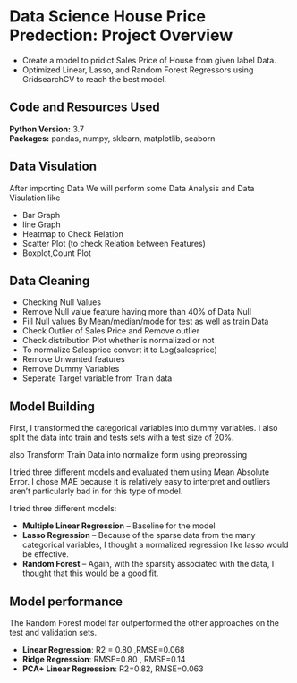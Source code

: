 # Data Science House Price Predection: Project Overview 
* Create a model to pridict Sales Price of House from given label Data.
* Optimized Linear, Lasso, and Random Forest Regressors using GridsearchCV to reach the best model. 

## Code and Resources Used 
**Python Version:** 3.7  
**Packages:** pandas, numpy, sklearn, matplotlib, seaborn
## Data Visulation
After importing Data We will perform some Data Analysis and Data Visulation
like
* Bar Graph
* line Graph
* Heatmap to Check Relation 
* Scatter Plot (to check Relation between Features)
* Boxplot,Count Plot

## Data Cleaning
*	Checking Null Values
*	Remove Null value feature having more than 40% of Data Null
*	Fill Null values By Mean/median/mode for test as well as train Data 
*	Check Outlier of Sales Price and Remove outlier
*	Check distribution Plot whether is normalized or not
*	To normalize Salesprice convert it to Log(salesprice)
*	Remove Unwanted features
*	Remove Dummy Variables
*	Seperate Target variable from Train data

## Model Building 

First, I transformed the categorical variables into dummy variables. I also split the data into train and tests sets with a test size of 20%. 

also Transform Train Data into normalize form using preprossing

I tried three different models and evaluated them using Mean Absolute Error. I chose MAE because it is relatively easy to interpret and outliers aren’t particularly bad in for this type of model.   

I tried three different models:
*	**Multiple Linear Regression** – Baseline for the model
*	**Lasso Regression** – Because of the sparse data from the many categorical variables, I thought a normalized regression like lasso would be effective.
*	**Random Forest** – Again, with the sparsity associated with the data, I thought that this would be a good fit. 

## Model performance
The Random Forest model far outperformed the other approaches on the test and validation sets. 
*	**Linear Regression**: R2 = 0.80 ,RMSE=0.068
*	**Ridge Regression**: RMSE=0.80 , RMSE=0.14
* **PCA+ Linear Regression**: R2=0.82, RMSE=0.063


